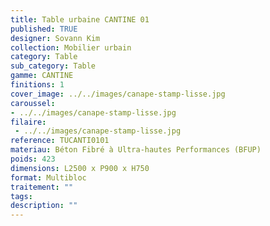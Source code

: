 ```yaml
---
title: Table urbaine CANTINE 01 
published: TRUE
designer: Sovann Kim
collection: Mobilier urbain
category: Table
sub_category: Table
gamme: CANTINE
finitions: 1
cover_image: ../../images/canape-stamp-lisse.jpg
caroussel: 
- ../../images/canape-stamp-lisse.jpg
filaire: 
 - ../../images/canape-stamp-lisse.jpg
reference: TUCANTI0101
materiau: Béton Fibré à Ultra-hautes Performances (BFUP)
poids: 423
dimensions: L2500 x P900 x H750
format: Multibloc
traitement: ""
tags: 
description: ""
---
```

